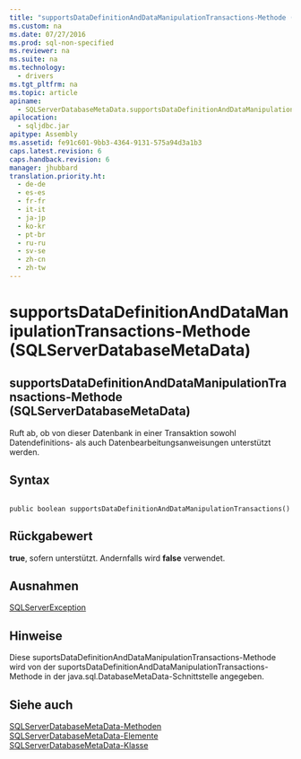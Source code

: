 ```yaml
---
title: "supportsDataDefinitionAndDataManipulationTransactions-Methode (SQLServerDatabaseMetaData)"
ms.custom: na
ms.date: 07/27/2016
ms.prod: sql-non-specified
ms.reviewer: na
ms.suite: na
ms.technology: 
  - drivers
ms.tgt_pltfrm: na
ms.topic: article
apiname: 
  - SQLServerDatabaseMetaData.supportsDataDefinitionAndDataManipulationTransactions
apilocation: 
  - sqljdbc.jar
apitype: Assembly
ms.assetid: fe91c601-9bb3-4364-9131-575a94d3a1b3
caps.latest.revision: 6
caps.handback.revision: 6
manager: jhubbard
translation.priority.ht: 
  - de-de
  - es-es
  - fr-fr
  - it-it
  - ja-jp
  - ko-kr
  - pt-br
  - ru-ru
  - sv-se
  - zh-cn
  - zh-tw
---
```

# supportsDataDefinitionAndDataManipulationTransactions-Methode (SQLServerDatabaseMetaData)
    
## supportsDataDefinitionAndDataManipulationTransactions\-Methode \(SQLServerDatabaseMetaData\)  
 Ruft ab, ob von dieser Datenbank in einer Transaktion sowohl Datendefinitions\- als auch Datenbearbeitungsanweisungen unterstützt werden.  
  
## Syntax  
  
```  
  
public boolean supportsDataDefinitionAndDataManipulationTransactions()  
```  
  
## Rückgabewert  
 **true**, sofern unterstützt. Andernfalls wird **false** verwendet.  
  
## Ausnahmen  
 [SQLServerException](../content/SQLServerException-Class.md)  
  
## Hinweise  
 Diese suportsDataDefinitionAndDataManipulationTransactions\-Methode wird von der suportsDataDefinitionAndDataManipulationTransactions\-Methode in der java.sql.DatabaseMetaData\-Schnittstelle angegeben.  
  
## Siehe auch  
 [SQLServerDatabaseMetaData-Methoden](../content/SQLServerDatabaseMetaData-Methods.md)   
 [SQLServerDatabaseMetaData-Elemente](../content/SQLServerDatabaseMetaData-Members.md)   
 [SQLServerDatabaseMetaData-Klasse](../content/SQLServerDatabaseMetaData-Class.md)  
  
  